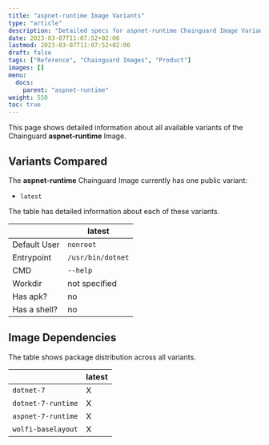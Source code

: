 ```yaml
---
title: "aspnet-runtime Image Variants"
type: "article"
description: "Detailed specs for aspnet-runtime Chainguard Image Variants"
date: 2023-03-07T11:07:52+02:00
lastmod: 2023-03-07T11:07:52+02:00
draft: false
tags: ["Reference", "Chainguard Images", "Product"]
images: []
menu:
  docs:
    parent: "aspnet-runtime"
weight: 550
toc: true
---
```


This page shows detailed information about all available variants of the Chainguard **aspnet-runtime** Image.

## Variants Compared
The **aspnet-runtime** Chainguard Image currently has one public variant: 

- `latest`

The table has detailed information about each of these variants.

|              | latest            |
|--------------|-------------------|
| Default User | `nonroot`         |
| Entrypoint   | `/usr/bin/dotnet` |
| CMD          | `--help`          |
| Workdir      | not specified     |
| Has apk?     | no                |
| Has a shell? | no                |

## Image Dependencies
The table shows package distribution across all variants.

|                    | latest |
|--------------------|--------|
| `dotnet-7`         | X      |
| `dotnet-7-runtime` | X      |
| `aspnet-7-runtime` | X      |
| `wolfi-baselayout` | X      |

